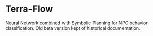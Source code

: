 # Terra-Flow
Neural Network combined with Symbolic Planning for NPC behavior classification.
Old beta version kept of historical documentation.
